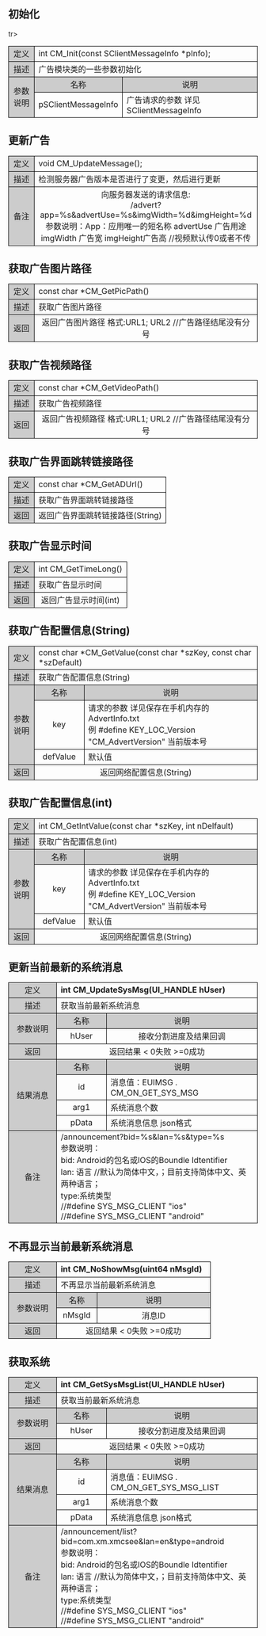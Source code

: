 ## 初始化

<style>
	table{
		border-collapse:collapse;
		width:100%;
	}
	table tr td{
		border:1px solid #000;
	}
</style>
<table >
<tr><td style="background-color:#ccc;text-align:center;width:35px;">定义</td><td colspan="2">int CM_Init(const SClientMessageInfo *pInfo);</td></tr>
<tr><td style="background-color:#ccc;text-align:center">描述</td><td colspan="2">广告模块类的一些参数初始化</td></tr>
tr><td rowspan="2" style="background-color:#ccc;text-align:center">参数说明</td><td style="background-color:#ccc;text-align:center;width:20%;">名称</td><td style="background-color:#ccc;text-align:center">说明
</td></tr>
<tr><td  style="text-align:center">pSClientMessageInfo</td>
<td>广告请求的参数 详见SClientMessageInfo </td></tr>
</table>

## 更新广告
</style>
<table >
<tr><td style="background-color:#ccc;text-align:center;width:35px;">定义</td><td colspan="2">void CM_UpdateMessage();</td></tr>
<tr><td style="background-color:#ccc;text-align:center">描述</td><td colspan="2">检测服务器广告版本是否进行了变更，然后进行更新</td></tr>
<tr><td style="background-color:#ccc;text-align:center">备注</td><td colspan="2" style="text-align:center";>向服务器发送的请求信息:<br/>/advert?app=%s&advertUse=%s&imgWidth=%d&imgHeight=%d<br/>
参数说明：App：应用唯一的短名称
advertUse 广告用途 
imgWidth 广告宽
imgHeight广告高 //视频默认传0或者不传
</td><tr>
</table>

## 获取广告图片路径
</style>
<table >
<tr><td style="background-color:#ccc;text-align:center;width:35px;">定义</td><td colspan="2">const char *CM_GetPicPath()</td></tr>
<tr><td style="background-color:#ccc;text-align:center">描述</td><td colspan="2">获取广告图片路径</td></tr>
<tr><td style="background-color:#ccc;text-align:center">返回</td><td colspan="2" style="text-align:center";>返回广告图片路径 格式:URL1; URL2 //广告路径结尾没有分号
</td><tr>
</table>

## 获取广告视频路径
</style>
<table >
<tr><td style="background-color:#ccc;text-align:center;width:35px;">定义</td><td colspan="2">const char *CM_GetVideoPath()</td></tr>
<tr><td style="background-color:#ccc;text-align:center">描述</td><td colspan="2">获取广告视频路径</td></tr>
<tr><td style="background-color:#ccc;text-align:center">返回</td><td colspan="2" style="text-align:center";>返回广告视频路径 格式:URL1; URL2 //广告路径结尾没有分号
</td><tr>
</table>

## 获取广告界面跳转链接路径
</style>
<table >
<tr><td style="background-color:#ccc;text-align:center;width:35px;">定义</td><td colspan="2">const char *CM_GetADUrl()</td></tr>
<tr><td style="background-color:#ccc;text-align:center">描述</td><td colspan="2">获取广告界面跳转链接路径</td></tr>
<tr><td style="background-color:#ccc;text-align:center">返回</td><td colspan="2" style="text-align:center";>返回广告界面跳转链接路径(String)
</td><tr>
</table>

## 获取广告显示时间
</style>
<table >
<tr><td style="background-color:#ccc;text-align:center;width:35px;">定义</td><td colspan="2">int CM_GetTimeLong()</td></tr>
<tr><td style="background-color:#ccc;text-align:center">描述</td><td colspan="2">获取广告显示时间</td></tr>
<tr><td style="background-color:#ccc;text-align:center">返回</td><td colspan="2" style="text-align:center";>返回广告显示时间(int)
</td><tr>
</table>


## 获取广告配置信息(String)
</style>
<table >
<tr><td style="background-color:#ccc;text-align:center;width:35px;">定义</td><td colspan="2">const char *CM_GetValue(const char *szKey, const char *szDefault)</td></tr>
<tr><td style="background-color:#ccc;text-align:center">描述</td><td colspan="2">获取广告配置信息(String)</td></tr>
<tr><td rowspan="3" style="background-color:#ccc;text-align:center">参数说明</td><td style="background-color:#ccc;text-align:center;width:20%;">名称</td><td style="background-color:#ccc;text-align:center">说明
</td></tr>
<tr><td  style="text-align:center">key</td>
<td>请求的参数 详见保存在手机内存的AdvertInfo.txt<br/>
例 #define KEY_LOC_Version "CM_AdvertVersion"  当前版本号
</td></tr>
<tr><td  style="text-align:center">defValue</td>
<td>默认值</td></tr>
<tr><td style="background-color:#ccc;text-align:center">返回</td><td colspan="2" style="text-align:center";>返回网络配置信息(String)
</td><tr>
</table>

## 获取广告配置信息(int)
</style>
<table >
<tr><td style="background-color:#ccc;text-align:center;width:35px;">定义</td><td colspan="2">int CM_GetIntValue(const char *szKey, int nDelfault)</td></tr>
<tr><td style="background-color:#ccc;text-align:center">描述</td><td colspan="2">获取广告配置信息(int)</td></tr>
<tr><td rowspan="3" style="background-color:#ccc;text-align:center">参数说明</td><td style="background-color:#ccc;text-align:center;width:20%;">名称</td><td style="background-color:#ccc;text-align:center">说明
</td></tr>
<tr><td  style="text-align:center">key</td>
<td>请求的参数 详见保存在手机内存的AdvertInfo.txt<br/>
例 #define KEY_LOC_Version "CM_AdvertVersion"  当前版本号
</td></tr>
<tr><td  style="text-align:center">defValue</td>
<td>默认值</td></tr>
<tr><td style="background-color:#ccc;text-align:center">返回</td><td colspan="2" style="text-align:center";>返回网络配置信息(String)
</td><tr>
</table>

## 更新当前最新的系统消息

<style>
	table{
		border-collapse:collapse;
		width:100%;
	}
	table tr td{
		border:1px solid #000;
	}
</style>
<table >
<tr><td style="background-color:#ccc;text-align:center;width:80px;">定义</td><td colspan="2"><b>int CM_UpdateSysMsg(UI_HANDLE hUser)
</b></td><tr>
<tr><td style="background-color:#ccc;text-align:center">描述</td><td colspan="2">获取当前最新系统消息
</td></tr>
<tr><td rowspan="2" style="background-color:#ccc;text-align:center;">参数说明</td><td style="background-color:#ccc;text-align:center;width:20%;">名称</td><td style="background-color:#ccc;text-align:center">说明
</td></tr>
<tr style="text-align:center"><td>hUser</td><td>接收分割进度及结果回调</td>
<tr><td style="background-color:#ccc;text-align:center">返回</td><td colspan="2" style="text-align:center";>返回结果 < 0失败 >=0成功
</td><tr>

<tr><td rowspan="4" style="background-color:#ccc;text-align:center">结果消息
</td><td style="background-color:#ccc;text-align:center;width:20%;">名称</td><td style="background-color:#ccc;text-align:center;">说明
</td></tr>
<tr><td style="text-align:center">id
</td><td>消息值：EUIMSG . CM_ON_GET_SYS_MSG
</td></tr>
<tr><td style="text-align:center">arg1
</td><td>系统消息个数
</td></tr>
<tr><td style="text-align:center">pData
</td><td>系统消息信息 json格式 
</td></tr>
<tr><td style="background-color:#ccc;text-align:center">备注</td><td colspan="2">/announcement?bid=%s&lan=%s&type=%s<br/>
参数说明：<br/>
bid: Android的包名或IOS的Boundle Idtentifier<br/>
lan: 语言 //默认为简体中文，；目前支持简体中文、英两种语言；<br/>
type:系统类型<br/> //#define SYS_MSG_CLIENT    "ios"<br/>
//#define SYS_MSG_CLIENT    "android"
</td></tr>
</table>

## 不再显示当前最新系统消息

</style>
<table >
<tr><td style="background-color:#ccc;text-align:center;width:80px;">定义</td><td colspan="2"><b>int CM_NoShowMsg(uint64 nMsgId)
</b></td><tr>
<tr><td style="background-color:#ccc;text-align:center">描述</td><td colspan="2">不再显示当前最新系统消息
</td></tr>
<tr><td rowspan="2" style="background-color:#ccc;text-align:center;">参数说明</td><td style="background-color:#ccc;text-align:center;width:20%;">名称</td><td style="background-color:#ccc;text-align:center">说明
</td></tr>
<tr style="text-align:center"><td>nMsgId</td><td>消息ID </td></tr>
<tr><td style="background-color:#ccc;text-align:center">返回</td><td colspan="2" style="text-align:center";>返回结果 < 0失败 >=0成功</td></tr>
</table>

## 获取系统

</style>
<table >
<tr><td style="background-color:#ccc;text-align:center;width:80px;">定义</td><td colspan="2"><b>int CM_GetSysMsgList(UI_HANDLE hUser)
</b></td><tr>
<tr><td style="background-color:#ccc;text-align:center">描述</td><td colspan="2">获取当前最新系统消息
</td></tr>
<tr><td rowspan="2" style="background-color:#ccc;text-align:center;">参数说明</td><td style="background-color:#ccc;text-align:center;width:20%;">名称</td><td style="background-color:#ccc;text-align:center">说明
</td></tr>
<tr style="text-align:center"><td>hUser</td><td>接收分割进度及结果回调</td>
<tr><td style="background-color:#ccc;text-align:center">返回</td><td colspan="2" style="text-align:center";>返回结果 < 0失败 >=0成功
</td><tr>

<tr><td rowspan="4" style="background-color:#ccc;text-align:center">结果消息
</td><td style="background-color:#ccc;text-align:center;width:20%;">名称</td><td style="background-color:#ccc;text-align:center;">说明
</td></tr>
<tr><td style="text-align:center">id
</td><td>消息值：EUIMSG . CM_ON_GET_SYS_MSG_LIST
</td></tr>
<tr><td style="text-align:center">arg1
</td><td>系统消息个数
</td></tr>
<tr><td style="text-align:center">pData
</td><td>系统消息信息 json格式 
</td></tr>
<tr><td style="background-color:#ccc;text-align:center">备注</td><td colspan="2">
/announcement/list?bid=com.xm.xmcsee&lan=en&type=android<br/>
参数说明：<br/>
bid: Android的包名或IOS的Boundle Idtentifier<br/>
lan: 语言 //默认为简体中文，；目前支持简体中文、英两种语言；<br/>
type:系统类型<br/> //#define SYS_MSG_CLIENT    "ios"<br/>
//#define SYS_MSG_CLIENT    "android"
</td></tr>
</table>

